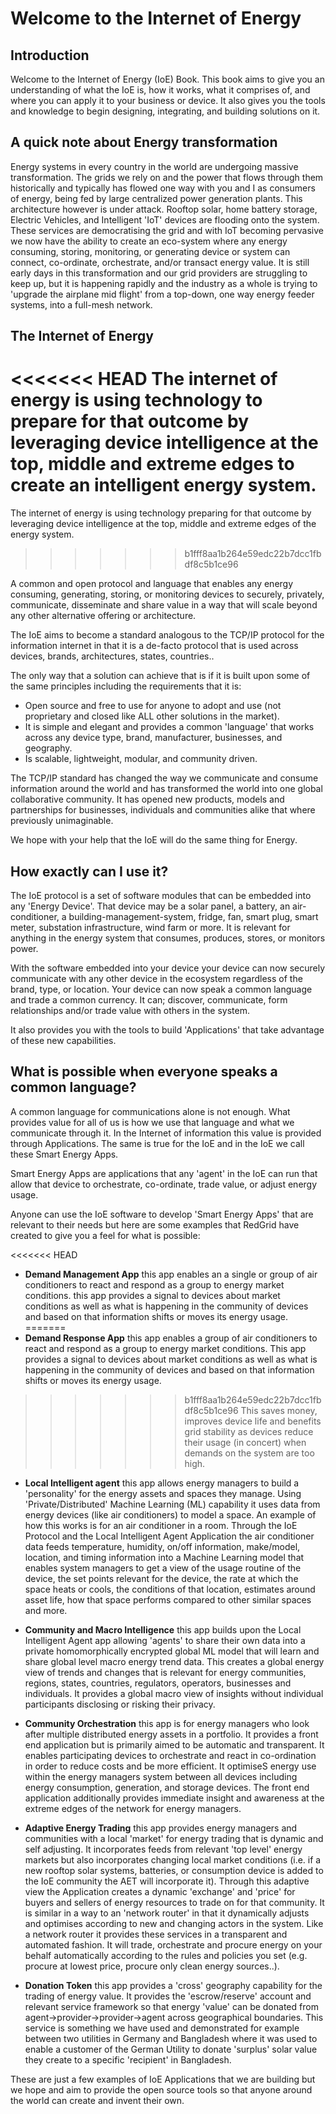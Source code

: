 # Welcome to the Internet of Energy
## Introduction
Welcome to the Internet of Energy (IoE) Book.  This book aims to give you an understanding of what the IoE is, how it works, what it comprises of, and where you can apply it to your business or device.
It also gives you the tools and knowledge to begin designing, integrating, and building solutions on it.

## A quick note about Energy transformation
Energy systems in every country in the world are undergoing massive transformation.
The grids we rely on and the power that flows through them historically and typically has flowed one way with you and I as consumers of energy, being fed by large centralized power generation plants.
This architecture however is under attack.
Rooftop solar, home battery storage, Electric Vehicles, and Intelligent 'IoT' devices are flooding onto the system.
These services are democratising the grid and with IoT becoming pervasive we now have the ability to create an eco-system where any energy consuming, storing, monitoring, or generating device or system can connect, co-ordinate, orchestrate, and/or transact energy value.
It is still early days in this transformation and our grid providers are struggling to keep up, but it is happening rapidly and the industry as a whole is trying to 'upgrade the airplane mid flight' from a top-down, one way energy feeder systems, into a full-mesh network.

## The Internet of Energy
<<<<<<< HEAD
The internet of energy is using technology to prepare for that outcome by leveraging device intelligence at the top, middle and extreme edges to create an intelligent energy system.
=======
The internet of energy is using technology preparing for that outcome by leveraging device intelligence at the top, middle and extreme edges of the energy system.
>>>>>>> b1fff8aa1b264e59edc22b7dcc1fbdf8c5b1ce96

A common and open protocol and language that enables any energy consuming, generating, storing, or monitoring devices to securely, privately, communicate, disseminate and share value in a way that will scale beyond any other alternative offering or architecture.

The IoE aims to become a standard analogous to the TCP/IP protocol for the information internet in that it is a de-facto protocol that is used across devices, brands, architectures, states, countries..

The only way that a solution can achieve that is if it is built upon some of the same principles including the requirements that it is:
- Open source and free to use for anyone to adopt and use (not proprietary and closed like ALL other solutions in the market).
- It is simple and elegant and provides a common 'language' that works across any device type, brand, manufacturer, businesses, and geography.
- Is scalable, lightweight, modular, and community driven.

The TCP/IP standard has changed the way we communicate and consume information around the world and has transformed the world into one global collaborative community.
It has opened new products, models and partnerships for businesses, individuals and communities alike that where previously unimaginable.

We hope with your help that the IoE will do the same thing for Energy.

## How exactly can I use it?
The IoE protocol is a set of software modules that can be embedded into any 'Energy Device'.
That device may be a solar panel, a battery, an air-conditioner, a building-management-system, fridge, fan, smart plug, smart meter, substation infrastructure, wind farm or more.
It is relevant for anything in the energy system that consumes, produces, stores, or monitors power.

With the software embedded into your device your device can now securely communicate with any other device in the ecosystem regardless of the brand, type, or location.
Your device can now speak a common language and trade a common currency.  It can; discover, communicate, form relationships and/or trade value with others in the system.

It also provides you with the tools to build 'Applications' that take advantage of these new capabilities.


## What is possible when everyone speaks a common language?
A common language for communications alone is not enough.  What provides value for all of us is how we use that language and what we communicate through it.
In the Internet of information this value is provided through Applications.  The same is true for the IoE and in the IoE we call these Smart Energy Apps.

Smart Energy Apps are applications that any 'agent' in the IoE can run that allow that device to orchestrate, co-ordinate, trade value, or adjust energy usage.

Anyone can use the IoE software to develop 'Smart Energy Apps' that are relevant to their needs but here are some examples that RedGrid have created to give you a feel for what is possible:

<<<<<<< HEAD
- **Demand Management App**
this app enables an a single or group of air conditioners to react and respond as a group to energy market conditions.
this app provides a signal to devices about market conditions as well as what is happening in the community of devices and based on that information shifts or moves its energy usage.
=======
- **Demand Response App**
this app enables a group of air conditioners to react and respond as a group to energy market conditions.
This app provides a signal to devices about market conditions as well as what is happening in the community of devices and based on that information shifts or moves its energy usage.
>>>>>>> b1fff8aa1b264e59edc22b7dcc1fbdf8c5b1ce96
This saves money, improves device life and benefits grid stability as devices reduce their usage (in concert) when demands on the system are too high.

- **Local Intelligent agent**
this app allows energy managers to build a 'personality' for the energy assets and spaces they manage.
Using 'Private/Distributed' Machine Learning (ML) capability it uses data from energy devices (like air conditioners) to model a space.
An example of how this works is for an air conditioner in a room.  Through the IoE Protocol and the Local Intelligent Agent Application the air conditioner data feeds temperature, humidity, on/off information, make/model, location, and timing information into a Machine Learning model that enables system managers to get a view of the usage routine of the device, the set points relevant for the device, the rate at which the space heats or cools, the conditions of that location, estimates around asset life, how that space performs compared to other similar spaces and more.

- **Community and Macro Intelligence**
this app builds upon the Local Intelligent Agent app allowing 'agents' to share their own data into a private homomorphically encrypted global ML model that will learn and share global level macro energy trend data.
This creates a global energy view of trends and changes that is relevant for energy  communities, regions, states, countries, regulators, operators, businesses and individuals.
It provides a global macro view of insights without individual participants disclosing or risking their privacy.

- **Community Orchestration**
this app is for energy managers who look after multiple distributed energy assets in a portfolio.  It provides a front end application but is primarily aimed to be automatic and transparent.
It enables participating devices to orchestrate and react in co-ordination in order to reduce costs and be more efficient.
It optimiseS energy use within the energy managers system between all devices including energy consumption, generation, and storage devices.
The front end application additionally provides immediate insight and awareness at the extreme edges of the network for energy managers.

- **Adaptive Energy Trading**
this app provides energy managers and communities with a local 'market' for energy trading that is dynamic and self adjusting.
It incorporates feeds from relevant 'top level' energy markets but also incorporates changing local market conditions (i.e. if a new rooftop solar systems, batteries, or consumption device is added to the IoE community the AET will incorporate it).
Through this adaptive view the Application creates a dynamic 'exchange' and 'price' for buyers and sellers of energy resources to trade on for that community.
It is similar in a way to an 'network router' in that it dynamically adjusts and optimises according to new and changing actors in the system.
Like a network router it provides these services in a transparent and automated fashion.  It will trade, orchestrate and procure energy on your behalf automatically according to the rules and policies you set (e.g. procure at lowest price, procure only clean energy sources..).

- **Donation Token**
this app provides a 'cross' geography capability for the trading of energy value.  It provides the 'escrow/reserve' account and relevant service framework so that energy 'value' can be donated from agent->provider->provider->agent across geographical boundaries.
This service is something we have used and demonstrated for example between two utilities in Germany and Bangladesh where it was used to enable a customer of the German Utility to donate 'surplus' solar value they create to a specific 'recipient' in Bangladesh.

These are just a few examples of IoE Applications that we are building but we hope and aim to provide the open source tools so that anyone around the world can create and invent their own.
